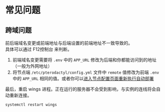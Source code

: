 # 常见问题

## 跨域问题

前后端域名变更或前端地址与后端设置的前端地址不一致导致的。  
具体可以通过 F12控制台 来判断。

1. 前端域名变更需要将 `.env` 中的 `APP_URL` 修改为后端和你都能访问到的地址（一般为外网地址）
2. 将节点端 `/etc/pterodactyl/config.yml` 文件中 `remote` 值修改为前端 `.env` 中的 `APP_URL` 相同的值。或者你可以[进入节点配置页面重新执行自动部署](/community/config/nodes/add_node.html#配置节点)

最后，重启 wings 进程。正在运行的服务器不会受到影响，与实例的连线将会自动重新连接。
``` bash
systemctl restart wings
```